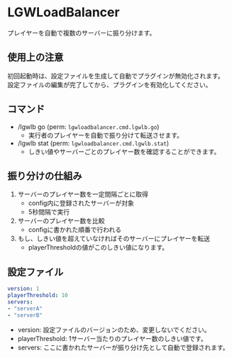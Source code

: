 # LGWLoadBalancer
プレイヤーを自動で複数のサーバーに振り分けます。

## 使用上の注意
初回起動時は、設定ファイルを生成して自動でプラグインが無効化されます。\
設定ファイルの編集が完了してから、プラグインを有効化してください。

## コマンド
- /lgwlb go (perm: `lgwloadbalancer.cmd.lgwlb.go`)
  - 実行者のプレイヤーを自動で振り分けて転送させます。
- /lgwlb stat (perm: `lgwloadbalancer.cmd.lgwlb.stat`)
  - しきい値やサーバーごとのプレイヤー数を確認することができます。

## 振り分けの仕組み
1. サーバーのプレイヤー数を一定間隔ごとに取得
    - config内に登録されたサーバーが対象
    - 5秒間隔で実行
2. サーバーのプレイヤー数を比較
    - configに書かれた順番で行われる
3. もし、しきい値を超えていなければそのサーバーにプレイヤーを転送
    - playerThresholdの値がこのしきい値になります。

## 設定ファイル
```yml
version: 1
playerThreshold: 10
servers:
- "serverA"
- "serverB"
```
- version: 設定ファイルのバージョンのため、変更しないでください。
- playerThreshold: 1サーバー当たりのプレイヤー数のしきい値です。
- servers: ここに書かれたサーバーが振り分け先として自動で登録されます。
